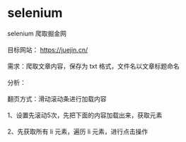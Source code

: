 # selenium
selenium 爬取掘金网<br/><br/>
目标网站： https://juejin.cn/<br/><br/>
需求：爬取文章内容，保存为 txt 格式，文件名以文章标题命名<br/><br/>
分析：<br/><br/>
翻页方式：滑动滚动条进行加载内容<br/><br/>
1、设置先滚动5次，先把下面的内容加载出来，获取元素<br/><br/>
2、先获取所有 li 元素，遍历 li 元素，进行点击操作
